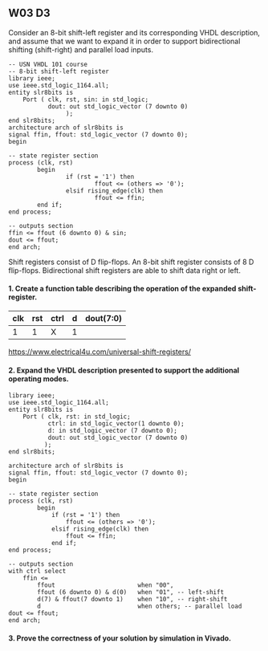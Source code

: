 ## W03 D3

Consider an 8-bit shift-left register and its corresponding VHDL description, and assume that we want to expand it in order to support bidirectional shifting (shift-right) and parallel load inputs.


```
-- USN VHDL 101 course
-- 8-bit shift-left register
library ieee;
use ieee.std_logic_1164.all;
entity slr8bits is
    Port ( clk, rst, sin: in std_logic;
           dout: out std_logic_vector (7 downto 0)
                );
end slr8bits;
architecture arch of slr8bits is
signal ffin, ffout: std_logic_vector (7 downto 0);
begin

-- state register section
process (clk, rst)
        begin
                if (rst = '1') then
                        ffout <= (others => '0');
                elsif rising_edge(clk) then
                        ffout <= ffin;
        end if;
end process;

-- outputs section
ffin <= ffout (6 downto 0) & sin;
dout <= ffout;
end arch;
```


Shift registers consist of D flip-flops. An 8-bit shift register consists of 8 D flip-flops. Bidirectional shift registers are able to shift data right or left.


#### 1.	Create a function table describing the operation of the expanded shift-register.


| clk | rst | ctrl | d  | dout(7:0)
|---- |-----| -----| ---| --------
| 1   | 1   | X   | 1 | 


https://www.electrical4u.com/universal-shift-registers/


#### 2.	Expand the VHDL description presented to support the additional operating modes.

```
library ieee;
use ieee.std_logic_1164.all;
entity slr8bits is
    Port ( clk, rst: in std_logic;
           ctrl: in std_logic_vector(1 downto 0);
           d: in std_logic_vector (7 downto 0);
           dout: out std_logic_vector (7 downto 0)
          );
end slr8bits;

architecture arch of slr8bits is
signal ffin, ffout: std_logic_vector (7 downto 0);
begin

-- state register section
process (clk, rst)
        begin
            if (rst = '1') then
                ffout <= (others => '0');
            elsif rising_edge(clk) then
                ffout <= ffin;
            end if;
end process;

-- outputs section
with ctrl select
    ffin <=
        ffout                       when "00",
        ffout (6 downto 0) & d(0)   when "01", -- left-shift
        d(7) & ffout(7 downto 1)    when "10", -- right-shift
        d                           when others; -- parallel load
dout <= ffout;
end arch;
```


#### 3.	Prove the correctness of your solution by simulation in Vivado.

